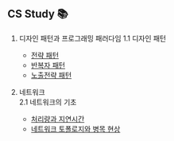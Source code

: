 ## CS Study 📚
1. 디자인 패턴과 프로그래밍 패러다임
   1.1 디자인 패턴
    - [전략 패턴](https://github.com/imkh817/Cs_study/blob/master/src/main/resources/templates/%EB%94%94%EC%9E%90%EC%9D%B8%20%ED%8C%A8%ED%84%B4/%EC%A0%84%EB%9E%B5%ED%8C%A8%ED%84%B4.md)
    - [반복자 패턴](https://github.com/imkh817/Cs_study/blob/master/src/main/resources/templates/%EB%94%94%EC%9E%90%EC%9D%B8%20%ED%8C%A8%ED%84%B4/%EB%B0%98%EB%B3%B5%EC%9E%90%ED%8C%A8%ED%84%B4.md)
    - [노출전략 패턴](https://github.com/imkh817/Cs_study/blob/master/src/main/resources/templates/%EB%94%94%EC%9E%90%EC%9D%B8%20%ED%8C%A8%ED%84%B4/%EB%85%B8%EC%B6%9C%EB%AA%A8%EB%93%88%ED%8C%A8%ED%84%B4.md)

2. 네트워크<br>
   2.1 네트워크의 기초
   - [처리량과 지연시간](https://github.com/imkh817/cs-stduy/blob/master/src/main/resources/templates/%EB%84%A4%ED%8A%B8%EC%9B%8C%ED%81%AC/%EB%84%A4%ED%8A%B8%EC%9B%8C%ED%81%AC%20%EA%B8%B0%EC%B4%88/%EC%B2%98%EB%A6%AC%EB%9F%89%EA%B3%BC%20%EC%A7%80%EC%97%B0%20%EC%8B%9C%EA%B0%84.md)
   - [네트워크 토폴로지와 병목 현상](https://github.com/imkh817/cs-stduy/blob/master/src/main/resources/templates/%EB%84%A4%ED%8A%B8%EC%9B%8C%ED%81%AC/%EB%84%A4%ED%8A%B8%EC%9B%8C%ED%81%AC%20%EA%B8%B0%EC%B4%88/%EB%84%A4%ED%8A%B8%EC%9B%8C%ED%81%AC%20%ED%86%A0%ED%8F%B4%EB%A1%9C%EC%A7%80%EC%99%80%20%EB%B3%91%EB%AA%A9%20%ED%98%84%EC%83%81.md)
